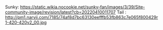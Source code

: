 Sunky: https://static.wikia.nocookie.net/sunky-fan/images/3/39/Site-community-image/revision/latest?cb=20220410011707
Tail : http://pm1.narvii.com/7185/74af8d7bc63130eefffb53fb863c7e065f800429r1-420-420v2_00.jpg
